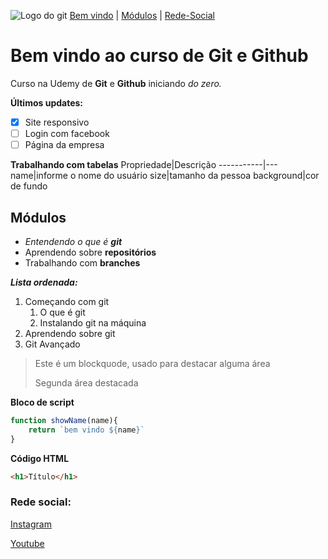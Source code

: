 ![Logo do git](https://cdn-images-1.medium.com/max/1600/1*OLsrVuctE2DO924KoSkNLA.png)
[Bem vindo](#bem-vindo-ao-curso-de-git-e-github) |
[Módulos](#módulos) |
[Rede-Social](#rede-social)

# Bem vindo ao curso de Git e Github
Curso na Udemy de **Git** e **Github** iniciando _do zero._

**Últimos updates:**
- [x] Site responsivo
- [ ] Login com facebook
- [ ] Página da empresa

**Trabalhando com tabelas**
Propriedade|Descrição
-----------|---
name|informe o nome do usuário
size|tamanho da pessoa
background|cor de fundo

## Módulos
* _Entendendo o que é **git**_
* Aprendendo sobre **repositórios**
* Trabalhando com **branches**

_**Lista ordenada:**_
1. Começando com git
    1. O que é git
    2. Instalando git na máquina
2. Aprendendo sobre git
3. Git Avançado

>Este é um blockquode, usado para destacar alguma área
>
>Segunda área destacada

**Bloco de script**
```js
function showName(name){
    return `bem vindo ${name}`
}
```
**Código HTML**
```html
<h1>Título</h1>
```
### Rede social:
[Instagram](https://www.instagram.com/)

[Youtube](https://www.youtube.com/)